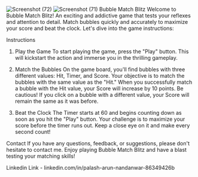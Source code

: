 ![Screenshot (72)](https://github.com/PalashNandanwar/Bubble-Match-Blitz/assets/140733047/0718300e-0a1a-4369-ac72-d26f1b41d067)
![Screenshot (71)](https://github.com/PalashNandanwar/Bubble-Match-Blitz/assets/140733047/0ecec866-d633-4772-bdf1-1ecbc82f94c7)
Bubble Match Blitz
Welcome to Bubble Match Blitz! An exciting and addictive game that tests your reflexes and attention to detail. Match bubbles quickly and accurately to maximize your score and beat the clock. Let's dive into the game instructions:

Instructions
1. Play the Game
To start playing the game, press the "Play" button. This will kickstart the action and immerse you in the thrilling gameplay.

2. Match the Bubbles
On the game board, you'll find bubbles with three different values: Hit, Timer, and Score.
Your objective is to match the bubbles with the same value as the "Hit."
When you successfully match a bubble with the Hit value, your Score will increase by 10 points.
Be cautious! If you click on a bubble with a different value, your Score will remain the same as it was before.

3. Beat the Clock
The Timer starts at 60 and begins counting down as soon as you hit the "Play" button.
Your challenge is to maximize your score before the timer runs out. Keep a close eye on it and make every second count!

Contact
If you have any questions, feedback, or suggestions, please don't hesitate to contact me.
Enjoy playing Bubble Match Blitz and have a blast testing your matching skills!

Linkedin Link - linkedin.com/in/palash-arun-nandanwar-86349426b
